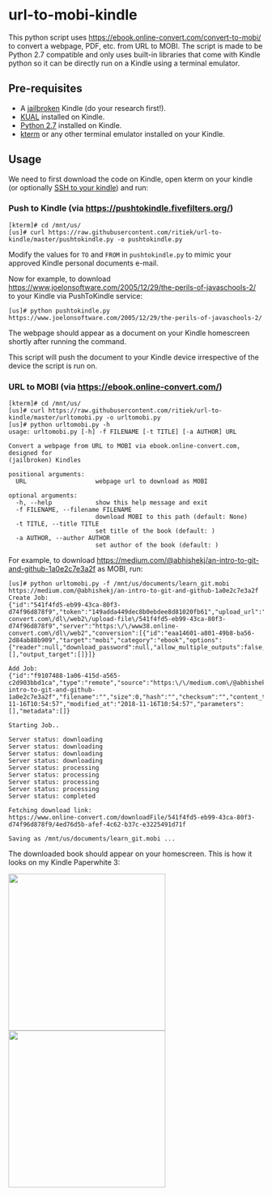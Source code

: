 # url-to-mobi-kindle

This python script uses https://ebook.online-convert.com/convert-to-mobi/ to convert a webpage, PDF, etc. from URL to MOBI. The script is made to be Python 2.7 compatible and only uses built-in libraries that come with Kindle python so it can be directly run on a Kindle using a terminal emulator.

## Pre-requisites

- A [jailbroken](https://wiki.mobileread.com/wiki/5_x_Jailbreak) Kindle (do your research first!).
- [KUAL](https://www.mobileread.com/forums/showthread.php?t=203326) installed on Kindle.
- [Python 2.7](https://wiki.mobileread.com/wiki/Python_on_Kindle#Stage_1_-_Install_Python) installed on Kindle.
- [kterm](https://github.com/bfabiszewski/kterm) or any other terminal emulator installed on your Kindle.

## Usage

We need to first download the code on Kindle, open kterm on your kindle (or optionally [SSH to your kindle](https://www.mobileread.com/forums/showthread.php?t=204942)) and run:

### Push to Kindle (via https://pushtokindle.fivefilters.org/)
```
[kterm]# cd /mnt/us/
[us]# curl https://raw.githubusercontent.com/ritiek/url-to-kindle/master/pushtokindle.py -o pushtokindle.py
```

Modify the values for `TO` and `FROM` in `pushtokindle.py` to mimic your approved Kindle personal documents e-mail.

Now for example, to download https://www.joelonsoftware.com/2005/12/29/the-perils-of-javaschools-2/ to your Kindle
via PushToKindle service:
```
[us]# python pushtokindle.py https://www.joelonsoftware.com/2005/12/29/the-perils-of-javaschools-2/
```
The webpage should appear as a document on your Kindle homescreen shortly after running the command.

This script will push the document to your Kindle device irrespective of the device the script is run on.

### URL to MOBI (via https://ebook.online-convert.com/)
```
[kterm]# cd /mnt/us/
[us]# curl https://raw.githubusercontent.com/ritiek/url-to-kindle/master/urltomobi.py -o urltomobi.py
[us]# python urltomobi.py -h
usage: urltomobi.py [-h] -f FILENAME [-t TITLE] [-a AUTHOR] URL

Convert a webpage from URL to MOBI via ebook.online-convert.com, designed for
(jailbroken) Kindles

positional arguments:
  URL                   webpage url to download as MOBI

optional arguments:
  -h, --help            show this help message and exit
  -f FILENAME, --filename FILENAME
                        download MOBI to this path (default: None)
  -t TITLE, --title TITLE
                        set title of the book (default: )
  -a AUTHOR, --author AUTHOR
                        set author of the book (default: )
```

For example, to download https://medium.com/@abhishekj/an-intro-to-git-and-github-1a0e2c7e3a2f as MOBI, run:
```
[us]# python urltomobi.py -f /mnt/us/documents/learn_git.mobi https://medium.com/@abhishekj/an-intro-to-git-and-github-1a0e2c7e3a2f
Create Job:
{"id":"541f4fd5-eb99-43ca-80f3-d74f96d878f9","token":"149adda449dec8b0ebdee8d81020fb61","upload_url":"https:\/\/www38.online-convert.com\/dl\/web2\/upload-file\/541f4fd5-eb99-43ca-80f3-d74f96d878f9","server":"https:\/\/www38.online-convert.com\/dl\/web2","conversion":[{"id":"eaa14601-a801-49b8-ba56-2d84ab88b909","target":"mobi","category":"ebook","options":{"reader":null,"download_password":null,"allow_multiple_outputs":false,"preset":null,"title":null,"author":null,"border":null,"encoding":null,"ascii":false,"enable_heuristics":false,"base_font_size":null},"metadata":[],"output_target":[]}]}

Add Job:
{"id":"f9107488-1a06-415d-a565-c2d903bbd1ca","type":"remote","source":"https:\/\/medium.com\/@abhishekj\/an-intro-to-git-and-github-1a0e2c7e3a2f","filename":"","size":0,"hash":"","checksum":"","content_type":"","created_at":"2018-11-16T10:54:57","modified_at":"2018-11-16T10:54:57","parameters":[],"metadata":[]}

Starting Job..

Server status: downloading
Server status: downloading
Server status: downloading
Server status: downloading
Server status: processing
Server status: processing
Server status: processing
Server status: processing
Server status: completed

Fetching download link:
https://www.online-convert.com/downloadFile/541f4fd5-eb99-43ca-80f3-d74f96d878f9/4ed76d5b-afef-4c62-b37c-e3225491d71f

Saving as /mnt/us/documents/learn_git.mobi ...
```

The downloaded book should appear on your homescreen. This is how it looks on my Kindle Paperwhite 3:

<img src="https://i.imgur.com/GHMf2lQ.png" width="310"><img src="https://i.imgur.com/qiI9G2X.png" width="310">
